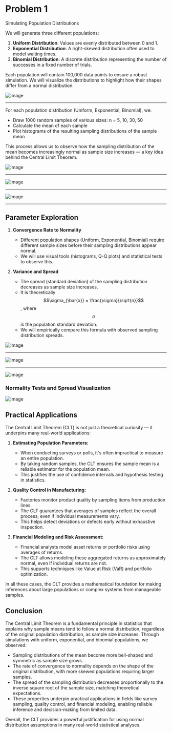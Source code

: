 # Problem 1

Simulating Population Distributions

We will generate three different populations:
1. **Uniform Distribution**: Values are evenly distributed between 0 and 1.
2. **Exponential Distribution**: A right-skewed distribution often used to model waiting times.
3. **Binomial Distribution**: A discrete distribution representing the number of successes in a fixed number of trials.

Each population will contain 100,000 data points to ensure a robust simulation.
We will visualize the distributions to highlight how their shapes differ from a normal distribution.

![image](stats1-1.png)

---

For each population distribution (Uniform, Exponential, Binomial), we:
- Draw 1000 random samples of various sizes: n = 5, 10, 30, 50
- Calculate the mean of each sample
- Plot histograms of the resulting sampling distributions of the sample mean

This process allows us to observe how the sampling distribution of the mean becomes increasingly normal as sample size increases — a key idea behind the Central Limit Theorem.

![image](stats1-2.png)

---

![image](stats1-4.png)

---
![image](stats1-3.png)

---

## Parameter Exploration

1. **Convergence Rate to Normality**
   - Different population shapes (Uniform, Exponential, Binomial) require different sample sizes before their sampling distributions appear normal.
   - We will use visual tools (histograms, Q-Q plots) and statistical tests to observe this.

2. **Variance and Spread**
   - The spread (standard deviation) of the sampling distribution decreases as sample size increases.
   - It is theoretically $$\sigma_{\bar{x}} = \frac{\sigma}{\sqrt{n}}$$, where $$\sigma$$ is the population standard deviation.
   - We will empirically compare this formula with observed sampling distribution spreads.

![image](stats1-5.png)

---

![image](stats1-6.png)

---

![image](stats1-7.png)

### Normality Tests and Spread Visualization

![image](stats1-8.png)

## Practical Applications

The Central Limit Theorem (CLT) is not just a theoretical curiosity — it underpins many real-world applications:

1. **Estimating Population Parameters:**
   - When conducting surveys or polls, it's often impractical to measure an entire population.
   - By taking random samples, the CLT ensures the sample mean is a reliable estimator for the population mean.
   - This justifies the use of confidence intervals and hypothesis testing in statistics.

2. **Quality Control in Manufacturing:**
   - Factories monitor product quality by sampling items from production lines.
   - The CLT guarantees that averages of samples reflect the overall process, even if individual measurements vary.
   - This helps detect deviations or defects early without exhaustive inspection.

3. **Financial Modeling and Risk Assessment:**
   - Financial analysts model asset returns or portfolio risks using averages of returns.
   - The CLT allows modeling these aggregated returns as approximately normal, even if individual returns are not.
   - This supports techniques like Value at Risk (VaR) and portfolio optimization.

In all these cases, the CLT provides a mathematical foundation for making inferences about large populations or complex systems from manageable samples.

## Conclusion

The Central Limit Theorem is a fundamental principle in statistics that explains why sample means tend to follow a normal distribution, regardless of the original population distribution, as sample size increases. Through simulations with uniform, exponential, and binomial populations, we observed:

- Sampling distributions of the mean become more bell-shaped and symmetric as sample size grows.
- The rate of convergence to normality depends on the shape of the original distribution, with more skewed populations requiring larger samples.
- The spread of the sampling distribution decreases proportionally to the inverse square root of the sample size, matching theoretical expectations.
- These properties underpin practical applications in fields like survey sampling, quality control, and financial modeling, enabling reliable inference and decision-making from limited data.

Overall, the CLT provides a powerful justification for using normal distribution assumptions in many real-world statistical analyses.
